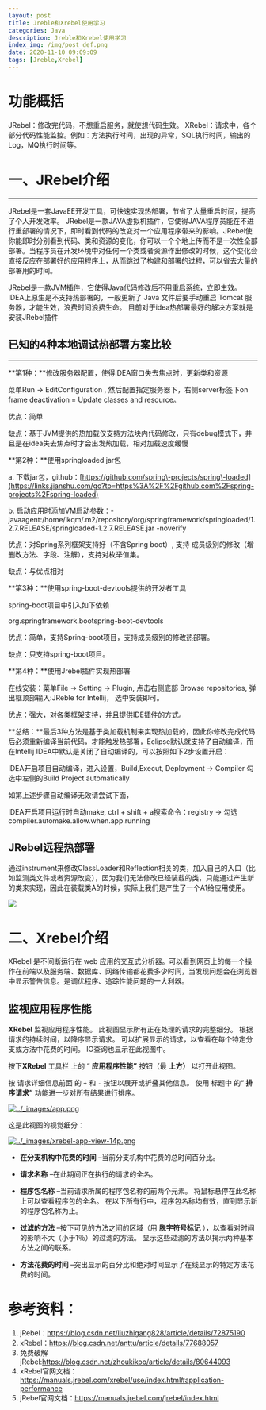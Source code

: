 ```yaml
---
layout: post
title: Jreble和Xrebel使用学习
categories: Java
description: Jreble和Xrebel使用学习
index_img: /img/post_def.png
date: 2020-11-10 09:09:09
tags: [Jreble,Xrebel]
---
```

# 功能概括

JRebel：修改完代码，不想重启服务，就使想代码生效。
XRebel：请求中，各个部分代码性能监控。例如：方法执行时间，出现的异常，SQL执行时间，输出的Log，MQ执行时间等。

# 一、JRebel介绍

---

JRebel是一套JavaEE开发工具，可快速实现热部署，节省了大量重启时间，提高了个人开发效率。
JRebel是一款JAVA虚拟机插件，它使得JAVA程序员能在不进行重部署的情况下，即时看到代码的改变对一个应用程序带来的影响。JRebel使你能即时分别看到代码、类和资源的变化，你可以一个个地上传而不是一次性全部部署。当程序员在开发环境中对任何一个类或者资源作出修改的时候，这个变化会直接反应在部署好的应用程序上，从而跳过了构建和部署的过程，可以省去大量的部署用的时间。

JRebel是一款JVM插件，它使得Java代码修改后不用重启系统，立即生效。
IDEA上原生是不支持热部署的，一般更新了 Java 文件后要手动重启 Tomcat 服务器，才能生效，浪费时间浪费生命。
目前对于idea热部署最好的解决方案就是安装JRebel插件

## 已知的4种本地调试热部署方案比较

---

**第1种：**修改服务器配置，使得IDEA窗口失去焦点时，更新类和资源

菜单Run \-> EditConfiguration , 然后配置指定服务器下，右侧server标签下on frame deactivation = Update classes and resource。

优点：简单

缺点：基于JVM提供的热加载仅支持方法块内代码修改，只有debug模式下，并且是在idea失去焦点时才会出发热加载，相对加载速度缓慢

**第2种：**使用springloaded jar包

a. 下载jar包，github：[https://github.com/spring\-projects/spring\-loaded](https://links.jianshu.com/go?to=https%3A%2F%2Fgithub.com%2Fspring-projects%2Fspring-loaded)

b. 启动应用时添加VM启动参数：\-javaagent:/home/lkqm/.m2/repository/org/springframework/springloaded/1.2.7.RELEASE/springloaded\-1.2.7.RELEASE.jar \-noverify

优点：对Spring系列框架支持好（不含Spring boot）, 支持 成员级别的修改（增删改方法、字段、注解），支持对枚举值集。

缺点：与优点相对

**第3种：**使用spring\-boot\-devtools提供的开发者工具

spring\-boot项目中引入如下依赖

org.springframework.bootspring\-boot\-devtools

优点：简单，支持Spring\-boot项目，支持成员级别的修改热部署。

缺点：只支持spring\-boot项目。

**第4种：**使用Jrebel插件实现热部署

在线安装：菜单File \-> Setting \-> Plugin, 点击右侧底部 Browse repositories, 弹出框顶部输入:JReble for Intellij， 选中安装即可。

优点：强大，对各类框架支持，并且提供IDE插件的方式。

**总结：**最后3种方法是基于类加载机制来实现热加载的，因此你修改完成代码后必须重新编译当前代码，才能触发热部署，Eclipse默认就支持了自动编译，而在Intellij IDEA中默认是关闭了自动编译的，可以按照如下2步设置开启：

IDEA开启项目自动编译，进入设置，Build,Execut, Deployment \-> Compiler 勾选中左侧的Build Project automatically

如第上述步骤自动编译无效请尝试下面，

IDEA开启项目运行时自动make, ctrl + shift + a搜索命令：registry \-> 勾选compiler.automake.allow.when.app.running

## JRebel远程热部署

通过instrument来修改ClassLoader和Reflection相关的类，加入自己的入口（比如监测类文件或者资源改变），因为我们无法修改已经装载的类，只能通过产生新的类来实现，因此在装载类A的时候，实际上我们是产生了一个A1给应用使用。

![](https://upload-images.jianshu.io/upload_images/2331003-cfaf89a8b236dbc9.png?imageMogr2/auto-orient/strip|imageView2/2/w/550/format/webp)

# 二、Xrebel介绍

XRebel 是不间断运行在 web 应用的交互式分析器。可以看到网页上的每一个操作在前端以及服务端、数据库、网络传输都花费多少时间，当发现问题会在浏览器中显示警告信息。是调优程序、追踪性能问题的一大利器。

## 监视应用程序性能

**XRebel** 监视应用程序性能。 此视图显示所有正在处理的请求的完整细分。 根据请求的持续时间，以降序显示请求。 可以扩展显示的请求，以查看在每个特定分支或方法中花费的时间。 IO查询也显示在此视图中。

按下**XRebel** 工具栏 上的 “ **应用程序性能”** 按钮（最 **上方）** 以打开此视图。

按 请求详细信息前面 的 `+` 和 `-` 按钮以展开或折叠其他信息。 使用 标题中 的“ **排序请求”** 功能进一步对所有结果进行排序。

[![../_images/app.png](https://manuals.jrebel.com/xrebel/_images/app.png)](https://manuals.jrebel.com/xrebel/_images/app.png)

这是此视图的视觉细分：

[![../_images/xrebel-app-view-14p.png](https://manuals.jrebel.com/xrebel/_images/xrebel-app-view-14p.png)](https://manuals.jrebel.com/xrebel/_images/xrebel-app-view-14p.png)

*   **在分支机构中花费的时间** –当前分支机构中花费的总时间百分比。

*   **请求名称** –在此期间正在执行的请求的全名。

*   **程序包名称** –当前请求所属的程序包名称的前两个元素。 将鼠标悬停在此名称上可以查看程序包的全名。 在以下所有行中，程序包名称均有效，直到显示新的程序包名称为止。

*   **过滤的方法** –按下可见的方法之间的区域（用 **脱字符号标记** ），以查看对时间的影响不大（小于1％）的过滤的方法。 显示这些过滤的方法以揭示两种基本方法之间的联系。

*   **方法花费的时间** –突出显示的百分比和绝对时间显示了在线显示的特定方法花费的时间。

# 参考资料：
1. jRebel：https://blog.csdn.net/liuzhigang828/article/details/72875190
2. xRebel：https://blog.csdn.net/anttu/article/details/77688057
3. 免费破解jRebel:https://blog.csdn.net/zhoukikoo/article/details/80644093
4. xRebel官网文档：https://manuals.jrebel.com/xrebel/use/index.html#application-performance
5. jRebel官网文档：https://manuals.jrebel.com/jrebel/index.html